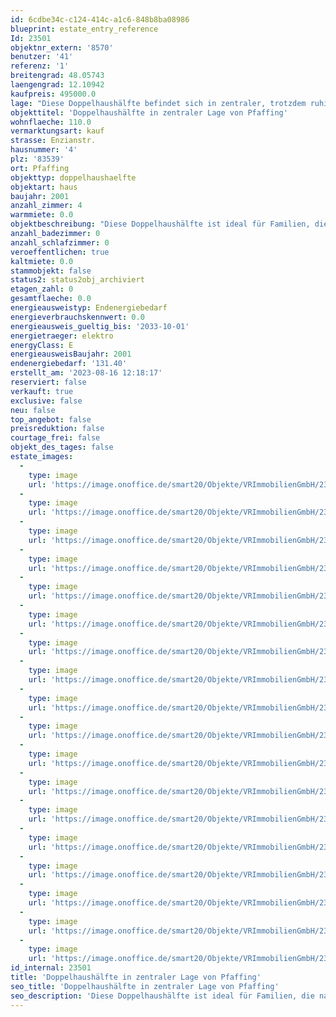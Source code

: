 ```yaml
---
id: 6cdbe34c-c124-414c-a1c6-848b8ba08986
blueprint: estate_entry_reference
Id: 23501
objektnr_extern: '8570'
benutzer: '41'
referenz: '1'
breitengrad: 48.05743
laengengrad: 12.10942
kaufpreis: 495000.0
lage: "Diese Doppelhaushälfte befindet sich in zentraler, trotzdem ruhiger Wohnlage von Pfaffing.\r\n\r\nDie Gemeinde Pfaffing verfügt über verschiedenste Einkaufsmöglichkeiten, Ärzte, eine Apotheke, eine Grundschule sowie zwei Kindergärten. \r\n\r\nIm nahegelegenen Wasserburg a. Inn findet man beste Infrastruktur und alle Schultypen. \r\nEin herrlicher Golfplatz rundet das Freizeitangebot in Pfaffing ab. \r\n\r\nBeste Verkehrsanbindung von Pfaffing aus in Richtung Rosenheim und München. Die Stadt Ebersberg, mit S-Bahn-Anschluß nach München, ist in ca. 15 Autominuten erreichbar."
objekttitel: 'Doppelhaushälfte in zentraler Lage von Pfaffing'
wohnflaeche: 110.0
vermarktungsart: kauf
strasse: Enzianstr.
hausnummer: '4'
plz: '83539'
ort: Pfaffing
objekttyp: doppelhaushaelfte
objektart: haus
baujahr: 2001
anzahl_zimmer: 4
warmmiete: 0.0
objektbeschreibung: "Diese Doppelhaushälfte ist ideal für Familien, die nach modernem Wohnkomfort in einer ruhigen Umgebung suchen. Das Haus bietet zahlreiche ansprechende Merkmale:\r\n\r\n- **Unterkellerung:** Die voll unterkellerte Struktur schafft nicht nur zusätzlichen Stauraum, sondern bietet auch die Möglichkeit für Hobbyräume oder einen Home-Office-Bereich.\r\n\r\n- **Erdgeschoss:** Im Erdgeschoss erwartet Sie ein Gäste-WC mit Dusche, was sowohl für Gäste als auch für den Alltag äußerst praktisch ist. Die moderne Einbauküche ist komplett ausgestattet und bereit für kulinarische Abenteuer. Der offene Wohn- und Essbereich mit einem einladenden Holzofen sorgt für eine warme Atmosphäre, perfekt für gemütliche Abende. Die große Terrassentür zur südlich gelegenen Terrasse ermöglicht den Zugang zum Freien und schafft eine nahtlose Verbindung zwischen Innen- und Außenbereich.\r\n\r\n- **Obergeschoss:** Im Obergeschoss finden Sie drei geräumige Schlafzimmer, die ausreichend Platz für die ganze Familie bieten. Das große Badezimmer ist ein Ort der Entspannung, ausgestattet mit einer Wanne und einer Dusche, um den unterschiedlichen Bedürfnissen gerecht zu werden. \r\nAufgrund der hohen Räume mit Sichtdachstuhl wäre auch noch ein Einbau einer Galerie denkbar.\r\n\r\nDas Gebäude benötigt vor einem Einzug etwas Arbeit, Malerarbeiten und kleinere Reparaturen (z. B. Deckbrett vom Balkon) stehen nun an. Eine Photovoltaikanlage mit Speicher würde die Heizkosten stark reduzieren."
anzahl_badezimmer: 0
anzahl_schlafzimmer: 0
veroeffentlichen: true
kaltmiete: 0.0
stammobjekt: false
status2: status2obj_archiviert
etagen_zahl: 0
gesamtflaeche: 0.0
energieausweistyp: Endenergiebedarf
energieverbrauchskennwert: 0.0
energieausweis_gueltig_bis: '2033-10-01'
energietraeger: elektro
energyClass: E
energieausweisBaujahr: 2001
endenergiebedarf: '131.40'
erstellt_am: '2023-08-16 12:18:17'
reserviert: false
verkauft: true
exclusive: false
neu: false
top_angebot: false
preisreduktion: false
courtage_frei: false
objekt_des_tages: false
estate_images:
  -
    type: image
    url: 'https://image.onoffice.de/smart20/Objekte/VRImmobilienGmbH/23501/4220748d-9d30-4add-b94c-dfaed1722208.jpg'
  -
    type: image
    url: 'https://image.onoffice.de/smart20/Objekte/VRImmobilienGmbH/23501/54ba6060-6f2e-4d9f-b7ed-40a8581cb3c1.jpg'
  -
    type: image
    url: 'https://image.onoffice.de/smart20/Objekte/VRImmobilienGmbH/23501/2e286746-c2e2-4367-ba95-a12f51b87811.jpg'
  -
    type: image
    url: 'https://image.onoffice.de/smart20/Objekte/VRImmobilienGmbH/23501/158207d6-bda8-4958-864d-a47d037e7069.jpg'
  -
    type: image
    url: 'https://image.onoffice.de/smart20/Objekte/VRImmobilienGmbH/23501/b17fee4d-57f1-4db8-b9db-6a2009e0f376.jpg'
  -
    type: image
    url: 'https://image.onoffice.de/smart20/Objekte/VRImmobilienGmbH/23501/55a3adda-7b65-469f-96ff-b084cce01df1.jpg'
  -
    type: image
    url: 'https://image.onoffice.de/smart20/Objekte/VRImmobilienGmbH/23501/a562bb7e-9521-40be-b639-a37577b2defb.jpg'
  -
    type: image
    url: 'https://image.onoffice.de/smart20/Objekte/VRImmobilienGmbH/23501/646ae21c-a4ae-416a-aa83-a3cf4bbdc63a.jpg'
  -
    type: image
    url: 'https://image.onoffice.de/smart20/Objekte/VRImmobilienGmbH/23501/744410a0-b445-406d-a5c8-aaf6326885fb.jpg'
  -
    type: image
    url: 'https://image.onoffice.de/smart20/Objekte/VRImmobilienGmbH/23501/dc5a8840-a6d6-41e8-9b65-78b377058837.jpg'
  -
    type: image
    url: 'https://image.onoffice.de/smart20/Objekte/VRImmobilienGmbH/23501/6bb1264b-45e6-4a69-8948-2bf679354b55.jpg'
  -
    type: image
    url: 'https://image.onoffice.de/smart20/Objekte/VRImmobilienGmbH/23501/6336166f-4537-4a62-8eda-fc302af84099.jpg'
  -
    type: image
    url: 'https://image.onoffice.de/smart20/Objekte/VRImmobilienGmbH/23501/df38cd2f-9322-45e5-bde9-8a6800d68b9f.jpg'
  -
    type: image
    url: 'https://image.onoffice.de/smart20/Objekte/VRImmobilienGmbH/23501/cb637921-dd58-4d79-a1fa-d9969b68b732.jpg'
  -
    type: image
    url: 'https://image.onoffice.de/smart20/Objekte/VRImmobilienGmbH/23501/523fe73f-3952-4d0d-a087-b8cc36213c30.jpg'
  -
    type: image
    url: 'https://image.onoffice.de/smart20/Objekte/VRImmobilienGmbH/23501/b94b8121-1d14-4e80-bace-01f0186017c9.jpg'
  -
    type: image
    url: 'https://image.onoffice.de/smart20/Objekte/VRImmobilienGmbH/23501/e187e643-7c90-4d31-9f34-9bc7ebcd33ba.jpg'
  -
    type: image
    url: 'https://image.onoffice.de/smart20/Objekte/VRImmobilienGmbH/23501/bf7e6514-1113-4a47-9ba4-87ae7060e055.jpg'
id_internal: 23501
title: 'Doppelhaushälfte in zentraler Lage von Pfaffing'
seo_title: 'Doppelhaushälfte in zentraler Lage von Pfaffing'
seo_description: 'Diese Doppelhaushälfte ist ideal für Familien, die nach modernem Wohnkomfort in einer ruhigen Umgebung suchen. Das Haus bietet zahlreiche ansprechende Merkmal'
---
```

